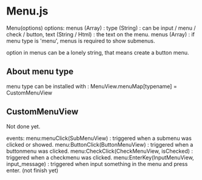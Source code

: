 Menu.js
=======

Menu(options)
options:
	menus (Array) :
		type (String) : can be input / menu / check / button,
		text (String / Html) : the text on the menu.
		menus (Array) : if menu type is 'menu', menus is required to show submenus.

option in menus can be a lonely string, that means create a button menu.

About menu type
---------------
menu type can be installed with :
	MenuView.menuMap[typename] = CustomMenuView

CustomMenuView
--------------
Not done yet.



events:
	menu:menuClick(SubMenuView) : triggered when a submenu was clicked or showed.
	menu:ButtonClick(ButtonMenuView) : triggered when a buttonmenu was clicked.
	menu:CheckClick(CheckMenuView, isChecked) : triggered when a checkmenu was clicked.
	menu:EnterKey(InputMenuView, input_message) : triggered when input something in the menu and press enter. (not finish yet)
